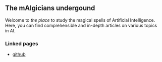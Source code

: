 ## The mAIgicians undergound

Welcome to _the place_ to study the magical spells of Artificial Intelligence. Here, you can find comprehensible and in-depth articles on various topics in AI. 

### Linked pages

- [github](https://www.github.com)
